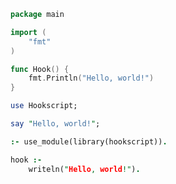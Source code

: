 ```go
package main

import (
	"fmt"
)

func Hook() {
	fmt.Println("Hello, world!")
}
```


```perl
use Hookscript;

say "Hello, world!";
```


```prolog
:- use_module(library(hookscript)).

hook :-
    writeln("Hello, world!").
```


